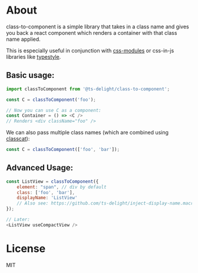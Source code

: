 # About

class-to-component is a simple library that takes in a class name and gives you back a react component which renders a container with that class name applied.

This is especially useful in conjunction with [css-modules](https://github.com/css-modules/css-modules) or css-in-js libraries like [typestyle](https://typestyle.github.io/#/).

## Basic usage:

```js
import classToComponent from '@ts-delight/class-to-component';

const C = classToComponent('foo');

// Now you can use C as a component:
const Container = () => <C />
// Renders <div className="foo" />
```

We can also pass multiple class names (which are combined using [classcat](https://github.com/jorgebucaran/classcat)):

```js
const C = classToComponent(['foo', 'bar']);
```

## Advanced Usage:

```js
const ListView = classToComponent({
    element: "span", // div by default
    class: ['foo', 'bar'],
    displayName: 'ListView'
    // Also see: https://github.com/ts-delight/inject-display-name.macro
});

// Later:
<ListView useCompactView />
```

# License

MIT
